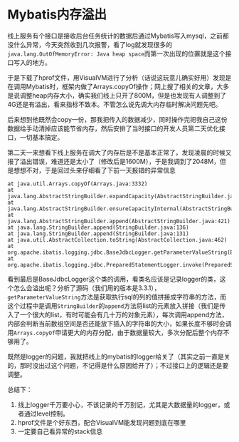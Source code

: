 # Mybatis内存溢出

线上服务有个接口是接收后台任务统计的数据后通过Mybatis写入mysql，之前都没什么异常，今天突然收到几次报警，看了log就发现很多的`java.lang.OutOfMemoryError: Java heap space`而第一次出现的位置就是这个接口写入的地方。

于是下载了hprof文件，用VisualVM进行了分析（话说这玩意儿确实好用）发现是在调用Mybatis时，框架内做了Arrays.copyOf操作；网上搜了相关的文章，大多是说调整heap内存大小，确实我们线上只开了800M，但是也发现有人调整到了4G还是有溢出，看来指标不致本。不管怎么说先调大内存临时解决问题先吧。

后来想到他既然会copy一份，那我把传入的数据减少，同时操作完把我自己这份数据给手动清掉应该能节省内存，然后安排了当时接口的开发人员第二天优化接口，一切基本搞定。

第二天一来想看下线上服务在调大了内存后是不是基本正常了，发现凌晨的时候又报了溢出错误，难道还是太小了（修改后是1600M），于是我调到了2048M，但是想想不对，于是回过头来仔细看了下前一天报错的异常信息

```
at java.util.Arrays.copyOf(Arrays.java:3332)
at java.lang.AbstractStringBuilder.expandCapacity(AbstractStringBuilder.java:137)
at java.lang.AbstractStringBuilder.ensureCapacityInternal(AbstractStringBuilder.java:121)
at java.lang.AbstractStringBuilder.append(AbstractStringBuilder.java:421)
at java.lang.StringBuilder.append(StringBuilder.java:136)
at java.lang.StringBuilder.append(StringBuilder.java:131)
at java.util.AbstractCollection.toString(AbstractCollection.java:462)
at org.apache.ibatis.logging.jdbc.BaseJdbcLogger.getParameterValueString(BaseJdbcLogger.java:111)
at org.apache.ibatis.logging.jdbc.PreparedStatementLogger.invoke(PreparedStatementLogger.java:52)
```
看到最后是BaseJdbcLogger这个类的调用，看类名应该是记录logger的类，这个怎么会溢出呢？分析了源码（我们用的版本是3.3.1），`getParameterValueString`方法是获取执行sql的列的值拼接成字符串的方法，而这个过程中是调用`StringBuilder`的`append`方法将list的元素放入拼接（我们是传入了一个很大的list，有时可能会有几十万的对象元素），每次调用append方法，内部会判断当前数组空间是否还能放下插入的字符串的大小，如果长度不够时会调用`Arrays.copyOf`申请更大的内存分配，由于数据量较大，多次分配后整个内存不够用了。

既然是logger的问题，我就把线上的mybatis的logger给关了（其实之前一直是关的，那时没出过这个问题，不记得是什么原因给开了）；不过接口上的逻辑还是要调整。

总结下：
1. 线上logger千万要小心，不该记录的千万别记，尤其是大数据量的logger，或者通过level控制。
2. hprof文件是个好东西，配合VisualVM能发现问题到底在哪里
3. 一定要自己看异常的stack信息
